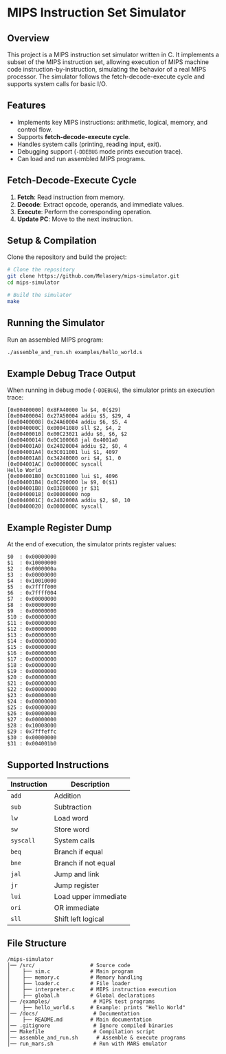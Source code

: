# MIPS Instruction Set Simulator

## Overview
This project is a MIPS instruction set simulator written in C. It implements a subset of the MIPS instruction set, allowing execution of MIPS machine code instruction-by-instruction, simulating the behavior of a real MIPS processor. The simulator follows the fetch-decode-execute cycle and supports system calls for basic I/O.

## Features
- Implements key MIPS instructions: arithmetic, logical, memory, and control flow.
- Supports **fetch-decode-execute cycle**.
- Handles system calls (printing, reading input, exit).
- Debugging support (`-DDEBUG` mode prints execution trace).
- Can load and run assembled MIPS programs.

## Fetch-Decode-Execute Cycle
1. **Fetch**: Read instruction from memory.
2. **Decode**: Extract opcode, operands, and immediate values.
3. **Execute**: Perform the corresponding operation.
4. **Update PC**: Move to the next instruction.

## Setup & Compilation

Clone the repository and build the project:
```bash
# Clone the repository
git clone https://github.com/Melasery/mips-simulator.git
cd mips-simulator

# Build the simulator
make
```

## Running the Simulator
Run an assembled MIPS program:
```bash
./assemble_and_run.sh examples/hello_world.s
```

## Example Debug Trace Output
When running in debug mode (`-DDEBUG`), the simulator prints an execution trace:
```
[0x00400000] 0x8FA40000 lw $4, 0($29)
[0x00400004] 0x27A50004 addiu $5, $29, 4
[0x00400008] 0x24A60004 addiu $6, $5, 4
[0x0040000C] 0x00041080 sll $2, $4, 2
[0x00400010] 0x00C23021 addu $6, $6, $2
[0x00400014] 0x0C100068 jal 0x4001a0
[0x004001A0] 0x24020004 addiu $2, $0, 4
[0x004001A4] 0x3C011001 lui $1, 4097
[0x004001A8] 0x34240000 ori $4, $1, 0
[0x004001AC] 0x0000000C syscall
Hello World
[0x004001B0] 0x3C011000 lui $1, 4096
[0x004001B4] 0x8C290000 lw $9, 0($1)
[0x004001B8] 0x03E00008 jr $31
[0x00400018] 0x00000000 nop
[0x0040001C] 0x2402000A addiu $2, $0, 10
[0x00400020] 0x0000000C syscall
```

## Example Register Dump
At the end of execution, the simulator prints register values:
```
$0  : 0x00000000
$1  : 0x10000000
$2  : 0x0000000a
$3  : 0x00000000
$4  : 0x10010000
$5  : 0x7ffff000
$6  : 0x7ffff004
$7  : 0x00000000
$8  : 0x00000000
$9  : 0x00000000
$10 : 0x00000000
$11 : 0x00000000
$12 : 0x00000000
$13 : 0x00000000
$14 : 0x00000000
$15 : 0x00000000
$16 : 0x00000000
$17 : 0x00000000
$18 : 0x00000000
$19 : 0x00000000
$20 : 0x00000000
$21 : 0x00000000
$22 : 0x00000000
$23 : 0x00000000
$24 : 0x00000000
$25 : 0x00000000
$26 : 0x00000000
$27 : 0x00000000
$28 : 0x10008000
$29 : 0x7fffeffc
$30 : 0x00000000
$31 : 0x004001b0
```

## Supported Instructions
| Instruction | Description |
|-------------|-------------|
| `add` | Addition |
| `sub` | Subtraction |
| `lw`  | Load word |
| `sw`  | Store word |
| `syscall` | System calls |
| `beq` | Branch if equal |
| `bne` | Branch if not equal |
| `jal` | Jump and link |
| `jr` | Jump register |
| `lui` | Load upper immediate |
| `ori` | OR immediate |
| `sll` | Shift left logical |

## File Structure
```
/mips-simulator
│── /src/                  # Source code
│    ├── sim.c             # Main program
│    ├── memory.c          # Memory handling
│    ├── loader.c          # File loader
│    ├── interpreter.c     # MIPS instruction execution
│    ├── global.h          # Global declarations
│── /examples/              # MIPS test programs
│    ├── hello_world.s     # Example: prints "Hello World"
│── /docs/                  # Documentation
│    ├── README.md         # Main documentation
│── .gitignore              # Ignore compiled binaries
│── Makefile                # Compilation script
│── assemble_and_run.sh      # Assemble & execute programs
│── run_mars.sh             # Run with MARS emulator
```

